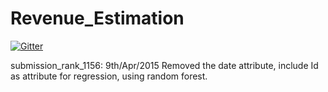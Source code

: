 # Revenue_Estimation

[![Gitter](https://badges.gitter.im/Join%20Chat.svg)](https://gitter.im/Infinity-Loop/Revenue_Estimation?utm_source=badge&utm_medium=badge&utm_campaign=pr-badge&utm_content=badge)

submission_rank_1156: 9th/Apr/2015
Removed the date attribute, include Id as attribute for regression, using random forest.
